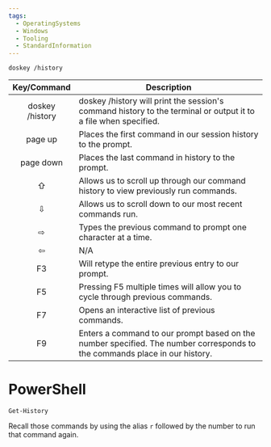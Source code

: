```yaml
---
tags:
  - OperatingSystems
  - Windows
  - Tooling
  - StandardInformation
---
```



```
doskey /history
```


| **Key/Command** | **Description**                                                                                                            |
| :-------------: | -------------------------------------------------------------------------------------------------------------------------- |
| doskey /history | doskey /history will print the session's command history to the terminal or output it to a file when specified.            |
|     page up     | Places the first command in our session history to the prompt.                                                             |
|    page down    | Places the last command in history to the prompt.                                                                          |
|        ⇧        | Allows us to scroll up through our command history to view previously run commands.                                        |
|        ⇩        | Allows us to scroll down to our most recent commands run.                                                                  |
|        ⇨        | Types the previous command to prompt one character at a time.                                                              |
|        ⇦        | N/A                                                                                                                        |
|       F3        | Will retype the entire previous entry to our prompt.                                                                       |
|       F5        | Pressing F5 multiple times will allow you to cycle through previous commands.                                              |
|       F7        | Opens an interactive list of previous commands.                                                                            |
|       F9        | Enters a command to our prompt based on the number specified. The number corresponds to the commands place in our history. |

# PowerShell 

```powershell-session
Get-History
```

Recall those commands by using the alias `r` followed by the number to run that command again.

